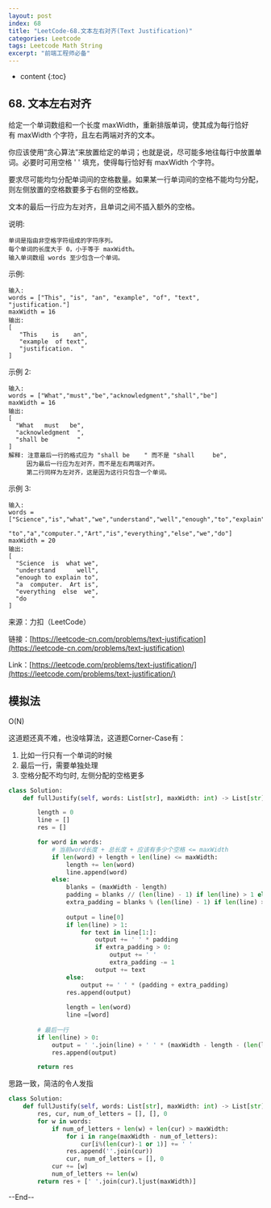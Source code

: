 ```yaml
---
layout: post
index: 68
title: "LeetCode-68.文本左右对齐(Text Justification)"
categories: Leetcode
tags: Leetcode Math String
excerpt: "前端工程师必备"
---
```


* content
{:toc}

## 68. 文本左右对齐

给定一个单词数组和一个长度 maxWidth，重新排版单词，使其成为每行恰好有 maxWidth 个字符，且左右两端对齐的文本。

你应该使用“贪心算法”来放置给定的单词；也就是说，尽可能多地往每行中放置单词。必要时可用空格 ' ' 填充，使得每行恰好有 maxWidth 个字符。

要求尽可能均匀分配单词间的空格数量。如果某一行单词间的空格不能均匀分配，则左侧放置的空格数要多于右侧的空格数。

文本的最后一行应为左对齐，且单词之间不插入额外的空格。

说明:

```
单词是指由非空格字符组成的字符序列。
每个单词的长度大于 0，小于等于 maxWidth。
输入单词数组 words 至少包含一个单词。
```

示例:

```
输入:
words = ["This", "is", "an", "example", "of", "text", "justification."]
maxWidth = 16
输出:
[
   "This    is    an",
   "example  of text",
   "justification.  "
]
```

示例 2:

```
输入:
words = ["What","must","be","acknowledgment","shall","be"]
maxWidth = 16
输出:
[
  "What   must   be",
  "acknowledgment  ",
  "shall be        "
]
解释: 注意最后一行的格式应为 "shall be    " 而不是 "shall     be",
     因为最后一行应为左对齐，而不是左右两端对齐。       
     第二行同样为左对齐，这是因为这行只包含一个单词。
```

示例 3:

```
输入:
words = ["Science","is","what","we","understand","well","enough","to","explain",
         "to","a","computer.","Art","is","everything","else","we","do"]
maxWidth = 20
输出:
[
  "Science  is  what we",
  "understand      well",
  "enough to explain to",
  "a  computer.  Art is",
  "everything  else  we",
  "do                  "
]
```

来源：力扣（LeetCode）

链接：[https://leetcode-cn.com/problems/text-justification](https://leetcode-cn.com/problems/text-justification)

Link：[https://leetcode.com/problems/text-justification/](https://leetcode.com/problems/text-justification/)

## 模拟法

O(N)

这道题还真不难，也没啥算法，这道题Corner-Case有：

1. 比如一行只有一个单词的时候
2. 最后一行，需要单独处理
3. 空格分配不均匀时, 左侧分配的空格更多

```python
class Solution:
    def fullJustify(self, words: List[str], maxWidth: int) -> List[str]:

        length = 0
        line = []
        res = []

        for word in words:
            # 当前word长度 + 总长度 + 应该有多少个空格 <= maxWidth
            if len(word) + length + len(line) <= maxWidth:
                length += len(word)
                line.append(word)
            else:
                blanks = (maxWidth - length)
                padding = blanks // (len(line) - 1) if len(line) > 1 else maxWidth - length
                extra_padding = blanks % (len(line) - 1) if len(line) > 1 else 0
                
                output = line[0]
                if len(line) > 1:
                    for text in line[1:]:
                        output += ' ' * padding
                        if extra_padding > 0:
                            output += ' '
                            extra_padding -= 1
                        output += text
                else:
                    output += ' ' * (padding + extra_padding)
                res.append(output)
                
                length = len(word)
                line =[word]
                
        # 最后一行
        if len(line) > 0:
            output = ' '.join(line) + ' ' * (maxWidth - length - (len(line) - 1))
            res.append(output)

        return res
```

思路一致，简洁的令人发指

```python
class Solution:
    def fullJustify(self, words: List[str], maxWidth: int) -> List[str]:
        res, cur, num_of_letters = [], [], 0
        for w in words:
            if num_of_letters + len(w) + len(cur) > maxWidth:
                for i in range(maxWidth - num_of_letters):
                    cur[i%(len(cur)-1 or 1)] += ' '
                res.append(''.join(cur))
                cur, num_of_letters = [], 0
            cur += [w]
            num_of_letters += len(w)
        return res + [' '.join(cur).ljust(maxWidth)]
```

--End--
